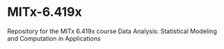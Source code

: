 # MITx-6.419x
Repository for the MITx 6.419x course Data Analysis: Statistical Modeling and Computation in Applications

